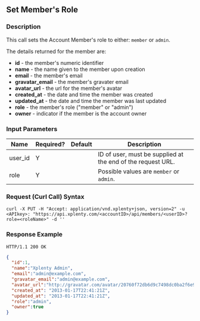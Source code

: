 ## Set Member's Role

### Description
This call sets the Account Member's role to either: `member` or `admin`. 

The details returned for the member are:

* **id** - the member's numeric identifier
* **name** - the name given to the member upon creation
* **email** - the member's email
* **gravatar_email** - the member's gravater email
* **avatar_url** - the url for the member's avatar
* **created_at** - the date and time the member was created
* **updated_at** - the date and time the member was last updated
* **role** - the member's role ("member" or "admin")
* **owner** - indicator if the member is the account owner

### Input Parameters

|Name|Required?|Default|Description|
|----|---------|-------|-----------|
user_id|Y| |ID of user, must be supplied at the end of the request URL.
role|Y| |Possible values are `member` or `admin`.

### Request (Curl Call) Syntax
```shell
curl -X PUT -H "Accept: application/vnd.xplenty+json, version=2" -u <APIkey>: "https://api.xplenty.com/<accountID>/api/members/<userID>?role=<roleName>" -d ''
```

### Response Example
```HTTP
HTTP/1.1 200 OK
```

```json
{
  "id":1,
  "name":"Xplenty Admin",
  "email":"admin@example.com",
  "gravatar_email":"admin@example.com",
  "avatar_url":"http://gravatar.com/avatar/20760f72db6d9c7498dc0ba2f6e95fba.png?d=retro&s=140",
  "created_at": "2013-01-17T22:41:21Z",
  "updated_at": "2013-01-17T22:41:21Z",
  "role":"admin",
  "owner":true
}
```
